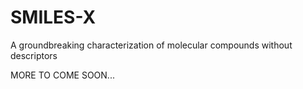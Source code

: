 # SMILES-X
A groundbreaking characterization of molecular compounds without descriptors

MORE TO COME SOON...
